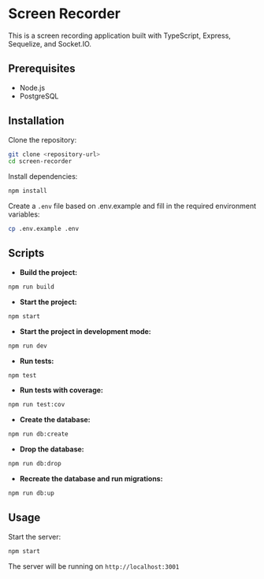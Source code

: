 # Screen Recorder

This is a screen recording application built with TypeScript, Express, Sequelize, and Socket.IO.

## Prerequisites

- Node.js
- PostgreSQL

## Installation

Clone the repository:

```sh
git clone <repository-url>
cd screen-recorder
```

Install dependencies:

```sh
npm install
```

Create a `.env` file based on .env.example and fill in the required environment variables:

```sh
cp .env.example .env
```

## Scripts

- **Build the project:**

```sh
npm run build
```

- **Start the project:**

```sh
npm start
```

- **Start the project in development mode:**

```sh
npm run dev
```

- **Run tests:**

```sh
npm test
```

- **Run tests with coverage:**

```sh
npm run test:cov
```

- **Create the database:**

```sh
npm run db:create
```

- **Drop the database:**

```sh
npm run db:drop
```

- **Recreate the database and run migrations:**

```sh
npm run db:up
```

## Usage

Start the server:

```sh
npm start
```

The server will be running on `http://localhost:3001`
